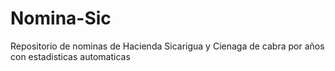 # Nomina-Sic
Repositorio de nominas de Hacienda Sicarigua y Cienaga de cabra por años con estadisticas automaticas
